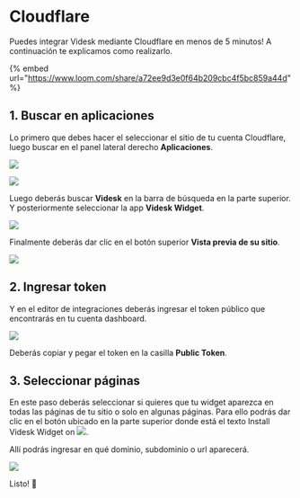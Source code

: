# Cloudflare

Puedes integrar Videsk mediante Cloudflare en menos de 5 minutos! A continuación te explicamos como realizarlo.

{% embed url="https://www.loom.com/share/a72ee9d3e0f64b209cbc4f5bc859a44d" %}

## 1. Buscar en aplicaciones

Lo primero que debes hacer el seleccionar el sitio de tu cuenta Cloudflare, luego buscar en el panel lateral derecho **Aplicaciones**.

![](<../../.gitbook/assets/image (3) (1).png>)

![](<../../.gitbook/assets/image (7) (1).png>)

Luego deberás buscar **Videsk** en la barra de búsqueda en la parte superior. Y posteriormente seleccionar la app **Videsk Widget**.

![](<../../.gitbook/assets/image (47).png>)

Finalmente deberás dar clic en el botón superior **Vista previa de su sitio**.

![](<../../.gitbook/assets/image (55).png>)

## 2. Ingresar token

Y en el editor de integraciones deberás ingresar el token público que encontrarás en tu cuenta dashboard.

![](<../../.gitbook/assets/image (21).png>)

Deberás copiar y pegar el token en la casilla **Public Token**.

## 3. Seleccionar páginas

En este paso deberás seleccionar si quieres que tu widget aparezca en todas las páginas de tu sitio o solo en algunas páginas. Para ello podrás dar clic en el botón ubicado en la parte superior donde está el texto Install Videsk Widget on ![](<../../.gitbook/assets/image (5) (1) (1).png>).

Allí podrás ingresar en qué dominio, subdominio o url aparecerá.

![](<../../.gitbook/assets/image (25).png>)

Listo! :tada:
